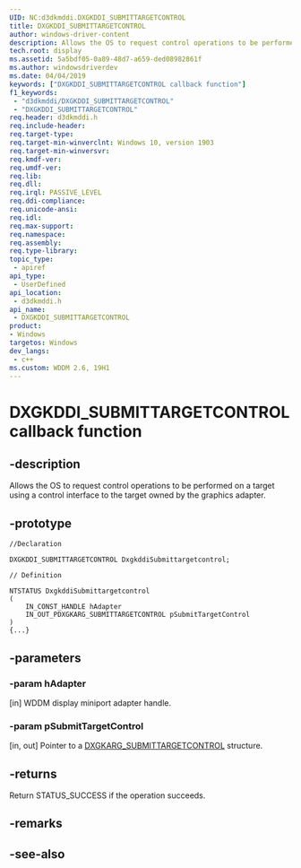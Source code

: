 ```yaml
---
UID: NC:d3dkmddi.DXGKDDI_SUBMITTARGETCONTROL
title: DXGKDDI_SUBMITTARGETCONTROL
author: windows-driver-content
description: Allows the OS to request control operations to be performed on a target using a control interface to the target owned by the graphics adapter.
tech.root: display
ms.assetid: 5a5bdf05-0a89-48d7-a659-ded08982861f
ms.author: windowsdriverdev
ms.date: 04/04/2019
keywords: ["DXGKDDI_SUBMITTARGETCONTROL callback function"]
f1_keywords:
 - "d3dkmddi/DXGKDDI_SUBMITTARGETCONTROL"
 - "DXGKDDI_SUBMITTARGETCONTROL"
req.header: d3dkmddi.h
req.include-header:
req.target-type:
req.target-min-winverclnt: Windows 10, version 1903
req.target-min-winversvr:
req.kmdf-ver:
req.umdf-ver:
req.lib:
req.dll:
req.irql: PASSIVE_LEVEL
req.ddi-compliance:
req.unicode-ansi:
req.idl:
req.max-support:
req.namespace:
req.assembly:
req.type-library: 
topic_type: 
 - apiref
api_type: 
 - UserDefined
api_location: 
 - d3dkmddi.h
api_name: 
 - DXGKDDI_SUBMITTARGETCONTROL
product:
- Windows
targetos: Windows
dev_langs:
 - c++
ms.custom: WDDM 2.6, 19H1
---
```


# DXGKDDI_SUBMITTARGETCONTROL callback function

## -description

Allows the OS to request control operations to be performed on a target using a control interface to the target owned by the graphics adapter.

## -prototype

```
//Declaration

DXGKDDI_SUBMITTARGETCONTROL DxgkddiSubmittargetcontrol; 

// Definition

NTSTATUS DxgkddiSubmittargetcontrol 
(
	IN_CONST_HANDLE hAdapter
	IN_OUT_PDXGKARG_SUBMITTARGETCONTROL pSubmitTargetControl
)
{...}

```

## -parameters

### -param hAdapter

[in] WDDM display miniport adapter handle.

### -param pSubmitTargetControl

[in, out] Pointer to a [DXGKARG_SUBMITTARGETCONTROL](ns-d3dkmddi-dxgkarg_submittargetcontrol.md) structure.

## -returns

Return STATUS_SUCCESS if the operation succeeds. 

## -remarks


## -see-also
